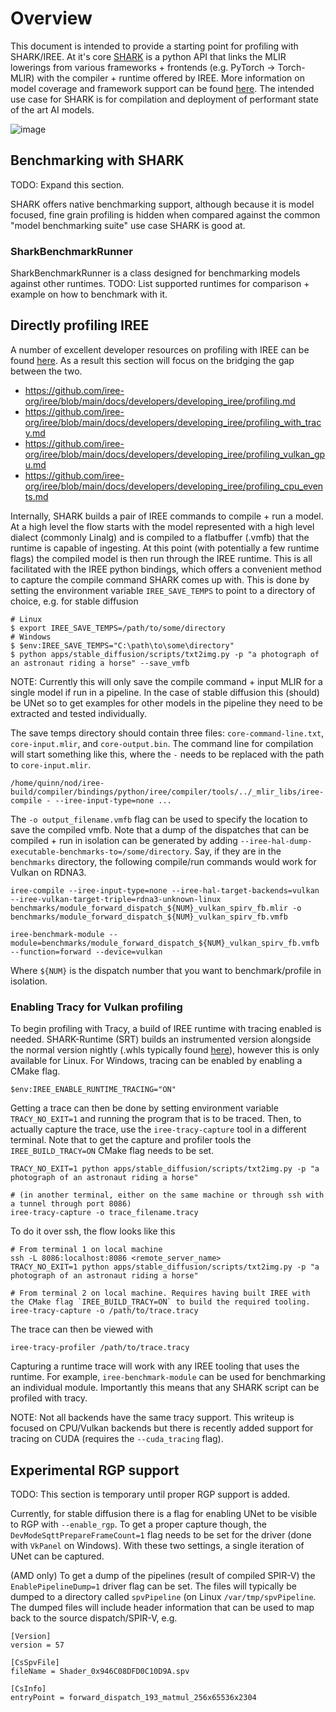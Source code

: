 # Overview

This document is intended to provide a starting point for profiling with SHARK/IREE. At it's core
[SHARK](https://github.com/nod-ai/SHARK/tree/main/tank) is a python API that links the MLIR lowerings from various
frameworks + frontends (e.g. PyTorch -> Torch-MLIR) with the compiler + runtime offered by IREE. More information
on model coverage and framework support can be found [here](https://github.com/nod-ai/SHARK/tree/main/tank). The intended
use case for SHARK is for compilation and deployment of performant state of the art AI models.

![image](https://user-images.githubusercontent.com/22101546/217151219-9bb184a3-cfb9-4788-bb7e-5b502953525c.png)

## Benchmarking with SHARK

TODO: Expand this section.

SHARK offers native benchmarking support, although because it is model focused, fine grain profiling is
hidden when compared against the common "model benchmarking suite" use case SHARK is good at.

### SharkBenchmarkRunner

SharkBenchmarkRunner is a class designed for benchmarking models against other runtimes.
TODO: List supported runtimes for comparison + example on how to benchmark with it.

## Directly profiling IREE

A number of excellent developer resources on profiling with IREE can be
found [here](https://github.com/iree-org/iree/tree/main/docs/developers/developing_iree). As a result this section will
focus on the bridging the gap between the two.
 - https://github.com/iree-org/iree/blob/main/docs/developers/developing_iree/profiling.md
 - https://github.com/iree-org/iree/blob/main/docs/developers/developing_iree/profiling_with_tracy.md
 - https://github.com/iree-org/iree/blob/main/docs/developers/developing_iree/profiling_vulkan_gpu.md
 - https://github.com/iree-org/iree/blob/main/docs/developers/developing_iree/profiling_cpu_events.md

Internally, SHARK builds a pair of IREE commands to compile + run a model. At a high level the flow starts with the
model represented with a high level dialect (commonly Linalg) and is compiled to a flatbuffer (.vmfb) that
the runtime is capable of ingesting. At this point (with potentially a few runtime flags) the compiled model is then run
through the IREE runtime. This is all facilitated with the IREE python bindings, which offers a convenient method
to capture the compile command SHARK comes up with. This is done by setting the environment variable
`IREE_SAVE_TEMPS` to point to a directory of choice, e.g. for stable diffusion
```
# Linux
$ export IREE_SAVE_TEMPS=/path/to/some/directory
# Windows
$ $env:IREE_SAVE_TEMPS="C:\path\to\some\directory"
$ python apps/stable_diffusion/scripts/txt2img.py -p "a photograph of an astronaut riding a horse" --save_vmfb
```
NOTE: Currently this will only save the compile command + input MLIR for a single model if run in a pipeline.
In the case of stable diffusion this (should) be UNet so to get examples for other models in the pipeline they
need to be extracted and tested individually.

The save temps directory should contain three files: `core-command-line.txt`, `core-input.mlir`, and `core-output.bin`.
The command line for compilation will start something like this, where the `-` needs to be replaced with the path to `core-input.mlir`.
```
/home/quinn/nod/iree-build/compiler/bindings/python/iree/compiler/tools/../_mlir_libs/iree-compile - --iree-input-type=none ...
```
The `-o output_filename.vmfb` flag can be used to specify the location to save the compiled vmfb. Note that a dump of the
dispatches that can be compiled + run in isolation can be generated by adding `--iree-hal-dump-executable-benchmarks-to=/some/directory`. Say, if they are in the `benchmarks` directory, the following compile/run commands would work for Vulkan on RDNA3.
```
iree-compile --iree-input-type=none --iree-hal-target-backends=vulkan --iree-vulkan-target-triple=rdna3-unknown-linux  benchmarks/module_forward_dispatch_${NUM}_vulkan_spirv_fb.mlir -o benchmarks/module_forward_dispatch_${NUM}_vulkan_spirv_fb.vmfb

iree-benchmark-module --module=benchmarks/module_forward_dispatch_${NUM}_vulkan_spirv_fb.vmfb --function=forward --device=vulkan
```
Where `${NUM}` is the dispatch number that you want to benchmark/profile in isolation.

### Enabling Tracy for Vulkan profiling

To begin profiling with Tracy, a build of IREE runtime with tracing enabled is needed. SHARK-Runtime (SRT) builds an
instrumented version alongside the normal version nightly (.whls typically found [here](https://github.com/nod-ai/SRT/releases)), however this is only available for Linux. For Windows, tracing can be enabled by enabling a CMake flag.
```
$env:IREE_ENABLE_RUNTIME_TRACING="ON"
```
Getting a trace can then be done by setting environment variable `TRACY_NO_EXIT=1` and running the program that is to be
traced. Then, to actually capture the trace, use the `iree-tracy-capture` tool in a different terminal. Note that to get
the capture and profiler tools the `IREE_BUILD_TRACY=ON` CMake flag needs to be set.
```
TRACY_NO_EXIT=1 python apps/stable_diffusion/scripts/txt2img.py -p "a photograph of an astronaut riding a horse"

# (in another terminal, either on the same machine or through ssh with a tunnel through port 8086)
iree-tracy-capture -o trace_filename.tracy
```
To do it over ssh, the flow looks like this
```
# From terminal 1 on local machine
ssh -L 8086:localhost:8086 <remote_server_name>
TRACY_NO_EXIT=1 python apps/stable_diffusion/scripts/txt2img.py -p "a photograph of an astronaut riding a horse"

# From terminal 2 on local machine. Requires having built IREE with the CMake flag `IREE_BUILD_TRACY=ON` to build the required tooling.
iree-tracy-capture -o /path/to/trace.tracy
```

The trace can then be viewed with
```
iree-tracy-profiler /path/to/trace.tracy
```
Capturing a runtime trace will work with any IREE tooling that uses the runtime. For example, `iree-benchmark-module`
can be used for benchmarking an individual module. Importantly this means that any SHARK script can be profiled with tracy.

NOTE: Not all backends have the same tracy support. This writeup is focused on CPU/Vulkan backends but there is recently added support for tracing on CUDA (requires the `--cuda_tracing` flag).

## Experimental RGP support

TODO: This section is temporary until proper RGP support is added.

Currently, for stable diffusion there is a flag for enabling UNet to be visible to RGP with `--enable_rgp`. To get a proper capture though, the `DevModeSqttPrepareFrameCount=1` flag needs to be set for the driver (done with `VkPanel` on Windows).
With these two settings, a single iteration of UNet can be captured.

(AMD only) To get a dump of the pipelines (result of compiled SPIR-V) the `EnablePipelineDump=1` driver flag can be set. The
files will typically be dumped to a directory called `spvPipeline` (on Linux `/var/tmp/spvPipeline`. The dumped files will
include header information that can be used to map back to the source dispatch/SPIR-V, e.g.
```
[Version]
version = 57 

[CsSpvFile]
fileName = Shader_0x946C08DFD0C10D9A.spv

[CsInfo]
entryPoint = forward_dispatch_193_matmul_256x65536x2304
```
